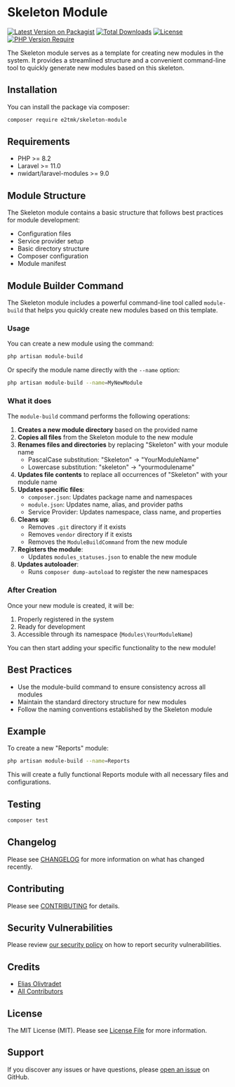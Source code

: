 # Skeleton Module

[![Latest Version on Packagist](https://img.shields.io/packagist/v/e2tmk/skeleton-module.svg?style=flat-square)](https://packagist.org/packages/e2tmk/skeleton-module)
[![Total Downloads](https://img.shields.io/packagist/dt/e2tmk/skeleton-module.svg?style=flat-square)](https://packagist.org/packages/e2tmk/skeleton-module)
[![License](https://img.shields.io/packagist/l/e2tmk/skeleton-module.svg?style=flat-square)](https://packagist.org/packages/e2tmk/skeleton-module)
[![PHP Version Require](https://img.shields.io/packagist/php-v/e2tmk/skeleton-module.svg?style=flat-square)](https://packagist.org/packages/e2tmk/skeleton-module)

The Skeleton module serves as a template for creating new modules in the system. It provides a streamlined structure and a convenient command-line tool to quickly generate new modules based on this skeleton.

## Installation

You can install the package via composer:

```bash
composer require e2tmk/skeleton-module
```

## Requirements

- PHP >= 8.2
- Laravel >= 11.0
- nwidart/laravel-modules >= 9.0

## Module Structure

The Skeleton module contains a basic structure that follows best practices for module development:

- Configuration files
- Service provider setup
- Basic directory structure
- Composer configuration
- Module manifest

## Module Builder Command

The Skeleton module includes a powerful command-line tool called `module-build` that helps you quickly create new modules based on this template.

### Usage

You can create a new module using the command:

```bash
php artisan module-build
```

Or specify the module name directly with the `--name` option:

```bash
php artisan module-build --name=MyNewModule
```

### What it does

The `module-build` command performs the following operations:

1. **Creates a new module directory** based on the provided name
2. **Copies all files** from the Skeleton module to the new module
3. **Renames files and directories** by replacing "Skeleton" with your module name
   - PascalCase substitution: "Skeleton" → "YourModuleName"
   - Lowercase substitution: "skeleton" → "yourmodulename"
4. **Updates file contents** to replace all occurrences of "Skeleton" with your module name
5. **Updates specific files**:
   - `composer.json`: Updates package name and namespaces
   - `module.json`: Updates name, alias, and provider paths
   - Service Provider: Updates namespace, class name, and properties
6. **Cleans up**:
   - Removes `.git` directory if it exists
   - Removes `vendor` directory if it exists
   - Removes the `ModuleBuildCommand` from the new module
7. **Registers the module**:
   - Updates `modules_statuses.json` to enable the new module
8. **Updates autoloader**:
   - Runs `composer dump-autoload` to register the new namespaces

### After Creation

Once your new module is created, it will be:

1. Properly registered in the system
2. Ready for development
3. Accessible through its namespace (`Modules\YourModuleName`)

You can then start adding your specific functionality to the new module!

## Best Practices

- Use the module-build command to ensure consistency across all modules
- Maintain the standard directory structure for new modules
- Follow the naming conventions established by the Skeleton module

## Example

To create a new "Reports" module:

```bash
php artisan module-build --name=Reports
```

This will create a fully functional Reports module with all necessary files and configurations.

## Testing

```bash
composer test
```

## Changelog

Please see [CHANGELOG](CHANGELOG.md) for more information on what has changed recently.

## Contributing

Please see [CONTRIBUTING](CONTRIBUTING.md) for details.

## Security Vulnerabilities

Please review [our security policy](../../security/policy) on how to report security vulnerabilities.

## Credits

- [Elias Olivtradet](https://github.com/edeoliv)
- [All Contributors](../../contributors)

## License

The MIT License (MIT). Please see [License File](LICENSE) for more information.

## Support

If you discover any issues or have questions, please [open an issue](https://github.com/e2tmk/skeleton-module/issues) on GitHub.
